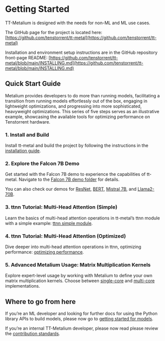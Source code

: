 <a id="getting-started"></a>

# Getting Started

TT-Metalium is designed with the needs for non-ML and ML use cases.

The GitHub page for the project is located here:
[https://github.com/tenstorrent/tt-metal](https://github.com/tenstorrent/tt-metal)

Installation and environment setup instructions are in the GitHub repository
front-page README: [https://github.com/tenstorrent/tt-metal/blob/main/INSTALLING.md](https://github.com/tenstorrent/tt-metal/blob/main/INSTALLING.md)

## Quick Start Guide

Metalium provides developers to do more than running models, facilitating a
transition from running models effortlessly out of the box, engaging in
lightweight optimizations, and progressing into more sophisticated, heavyweight
optimizations. This series of five steps serves as an illustrative example,
showcasing the available tools for optimizing performance on Tenstorrent
hardware.

### 1. Install and Build

Install tt-metal and build the project by following the instructions in the
[installation guide](https://github.com/tenstorrent/tt-metal#installing).

### 2. Explore the Falcon 7B Demo

Get started with the Falcon 7B demo to experience the capabilities of tt-metal.
Navigate to the [Falcon 7B demo folder](https://github.com/tenstorrent/tt-metal/tree/main/models/demos/falcon7b)
for details.

You can also check our demos for
[ResNet](https://github.com/tenstorrent/tt-metal/tree/main/models/demos/resnet),
[BERT](https://github.com/tenstorrent/tt-metal/tree/main/models/demos/metal_BERT_large_11),
[Mistral 7B](https://github.com/tenstorrent/tt-metal/tree/main/models/demos/wormhole/mistral7b),
and
[Llama2-70B](https://github.com/tenstorrent/tt-metal/tree/main/models/demos/t3000/llama2_70b).

### 3. ttnn Tutorial: Multi-Head Attention (Simple)

Learn the basics of multi-head attention operations in tt-metal’s ttnn module
with a simple example: [ttnn simple module](../../ttnn/ttnn/tutorials/ttnn_tutorials/003.html#Write-Multi-Head-Attention-using-ttnn).

### 4. ttnn Tutorial: Multi-Head Attention (Optimized)

Dive deeper into multi-head attention operations in ttnn, optimizing
performance: [optimizing performance](../../ttnn/ttnn/tutorials/ttnn_tutorials/003.html#Write-optimized-version-of-Multi-Head-Attention).

### 5. Advanced Metalium Usage: Matrix Multiplication Kernels

Explore expert-level usage by working with Metalium to define your own matrix
multiplication kernels. Choose between [single-core](../tt_metal/examples/matmul_single_core.md#matmul-single-core-example)
and [multi-core](../tt_metal/examples/matmul_multi_core.md#matmul-multi-core-example)
implementations.

## Where to go from here

If you’re an ML developer and looking for further docs for using the Python
library APIs to build models, please now go to [getting started for models](../../ttnn/tt_metal_models/get_started.html).

If you’re an internal TT-Metalium developer, please now read please review the
[contribution standards](https://github.com/tenstorrent/tt-metal/blob/main/CONTRIBUTING.md).
